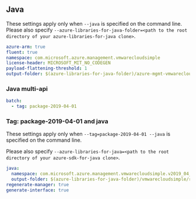 ## Java

These settings apply only when `--java` is specified on the command line.
Please also specify `--azure-libraries-for-java-folder=<path to the root directory of your azure-libraries-for-java clone>`.

``` yaml $(java)
azure-arm: true
fluent: true
namespace: com.microsoft.azure.management.vmwarecloudsimple
license-header: MICROSOFT_MIT_NO_CODEGEN
payload-flattening-threshold: 1
output-folder: $(azure-libraries-for-java-folder)/azure-mgmt-vmwarecloudsimple
```

### Java multi-api

``` yaml $(java) && $(multiapi)
batch:
  - tag: package-2019-04-01
```

### Tag: package-2019-04-01 and java

These settings apply only when `--tag=package-2019-04-01 --java` is specified on the command line.

Please also specify `--azure-libraries-for-java=<path to the root directory of your azure-sdk-for-java clone>`.

``` yaml $(tag) == 'package-2019-04-01' && $(java) && $(multiapi)
java:
  namespace: com.microsoft.azure.management.vmwarecloudsimple.v2019_04_01
  output-folder: $(azure-libraries-for-java-folder)/vmwarecloudsimple/resource-manager/v2019_04_01
regenerate-manager: true
generate-interface: true
```
